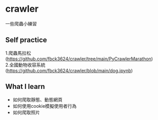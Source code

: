 # crawler  
一些爬蟲小練習
## Self practice
1.爬蟲馬拉松(https://github.com/fbck3624/crawler/tree/main/PyCrawlerMarathon)  
2.全國動物收容系統(https://github.com/fbck3624/crawler/blob/main/dog.ipynb)
## What I learn
- 如何爬取靜態、動態網頁
- 如何使用cookie模擬使用者行為
- 如何爬取照片
